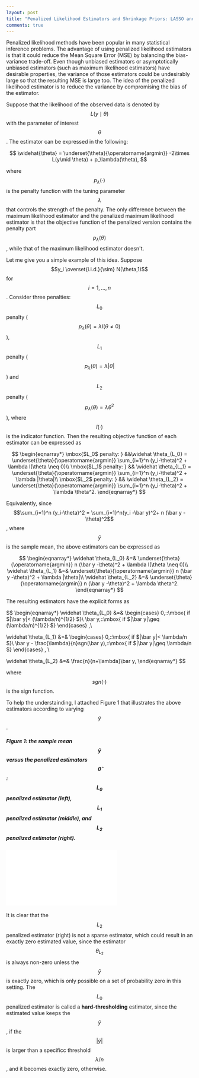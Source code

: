 ```yaml
---
layout: post
title: "Penalized Likelihood Estimators and Shrinkage Priors: LASSO and Bayesian LASSO"
comments: true
---
```


Penalized likelihood methods have been popular in many statistical inference problems. The advantage of using penalized likelihood estimators is that it could reduce  the Mean Square Error (MSE) by balancing the bias-variance trade-off. Even though unbiased estimators or asymptotically unbiased estimators (such as maximum likelihood estimators) have desirable properties, the  variance of those estimators could be undesirably large so that the resulting MSE is large too. The idea of the penalized likelihood estimator is to reduce the variance by compromising the bias of the estimator.  

Suppose that the likelihood of the observed data is denoted by $$L(y\mid\theta)$$  with the parameter of interest $$\theta$$. The estimator can be expressed in the following:

$$
\widehat{\theta} = \underset{\theta}{\operatorname{argmin}} -2\times L(y\mid \theta) + p_\lambda(\theta),
$$   

 where $$p_\lambda(\cdot)$$ is the penalty function with the tuning parameter $$\lambda$$ that controls the strength of the penalty. The only difference between the maximum likelihood estimator and the penalized maximum likelihood estimator is that the objective function of the penalized version contains the penalty part $$p_\lambda(\theta)$$, while that of the maximum likelihood estimator doesn't. 
 
 Let me give you a simple example of this idea. Suppose $$y_i \overset{i.i.d.}{\sim} N(\theta,1)$$ for $$i=1,\dots,n$$. Consider three penalties: $$L_0$$ penalty ($$p_\lambda(\theta) = \lambda I( \theta\neq 0 )$$), $$L_1$$ penalty ($$p_\lambda(\theta) = \lambda \vert\theta\vert$$) and  $$L_2$$ penalty ($$p_\lambda(\theta) = \lambda \theta^2$$), where $$I(\cdot)$$ is the indicator function. Then the resulting objective function of each estimator can be expressed as
 
 $$
 \begin{eqnarray*}
 \mbox{$L_0$ penalty: } &&\widehat \theta_{L_0} =  \underset{\theta}{\operatorname{argmin}} \sum_{i=1}^n  (y_i-\theta)^2 + \lambda I(\theta \neq 0)\\
 \mbox{$L_1$ penalty: } && \widehat \theta_{L_1} =  \underset{\theta}{\operatorname{argmin}} \sum_{i=1}^n  (y_i-\theta)^2 + \lambda |\theta|\\
 \mbox{$L_2$ penalty: } && \widehat \theta_{L_2} =  \underset{\theta}{\operatorname{argmin}} \sum_{i=1}^n  (y_i-\theta)^2 + \lambda \theta^2.
 \end{eqnarray*}
 $$
 
 Equivalently, since $$\sum_{i=1}^n  (y_i-\theta)^2 = \sum_{i=1}^n(y_i -\bar y)^2+ n (\bar y -\theta)^2$$, where $$\bar y$$ is the sample mean, the above estimators  can be expressed as 
  
$$
 \begin{eqnarray*}
 \widehat \theta_{L_0} &=&  \underset{\theta}{\operatorname{argmin}} n (\bar y -\theta)^2 + \lambda I(\theta \neq 0)\\
   \widehat \theta_{L_1} &=&  \underset{\theta}{\operatorname{argmin}} n (\bar y -\theta)^2 + \lambda |\theta|\\
 \widehat \theta_{L_2} &=&  \underset{\theta}{\operatorname{argmin}} n (\bar y -\theta)^2 + \lambda \theta^2.
 \end{eqnarray*}
$$
  
The resulting estimators have the explicit forms as 

$$
 \begin{eqnarray*}
 \widehat \theta_{L_0} &=&  \begin{cases} 0,\:\:\mbox{ if $|\bar y|< (\lambda/n)^{1/2} $}\\
 \bar y,\:\:\mbox{ if $|\bar y|\geq (\lambda/n)^{1/2} $}
 \end{cases}
 ,\\

   \widehat \theta_{L_1} &=&  \begin{cases} 0,\:\:\mbox{ if $|\bar y|< \lambda/n $}\\
 \bar y - \frac{\lambda}{n}sgn(\bar y),\:\:\mbox{ if $|\bar y|\geq \lambda/n $}
 \end{cases}
, \\

 \widehat \theta_{L_2} &=& \frac{n}{n+\lambda}\bar y,
 \end{eqnarray*}
$$

where $$sgn(\cdot)$$ is the sign function. 

To help the understainding, I attached Figure 1 that illustrates the above estimators according to varying $$\bar y$$.

##### Figure 1: the sample mean $$\bar y$$ versus the penalized estimators $$\widehat \theta$$: $$L_0$$ penalized estimator (left), $$L_1$$ penalized estimator (middle), and $$L_2$$ penalized estimator (right).

![look at me](/assets/penalty2.pdf)

 It is clear that the $$L_2$$ penalized estimator (right) is not a sparse estimator, which could result in an exactly zero estimated value, since  the estimator $$\theta_{L_2}$$ is always non-zero unless the $$\bar y$$ is exactly zero, which is only possible on a set of probability zero in this setting. The $$L_0$$ penalized estimator is called a **hard-thresholding** estimator, since the estimated value keeps the $$\bar y$$, if the $$\vert\bar y\vert$$ is larger than a specificc threshold $$\lambda/n$$, and it becomes exactly zero, otherwise. 
 
 





